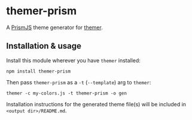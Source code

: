 # themer-prism

A [PrismJS](https://prismjs.com/) theme generator for [themer](https://github.com/mjswensen/themer).

## Installation & usage

Install this module wherever you have `themer` installed:

    npm install themer-prism

Then pass `themer-prism` as a `-t` (`--template`) arg to `themer`:

    themer -c my-colors.js -t themer-prism -o gen

Installation instructions for the generated theme file(s) will be included in `<output dir>/README.md`.
